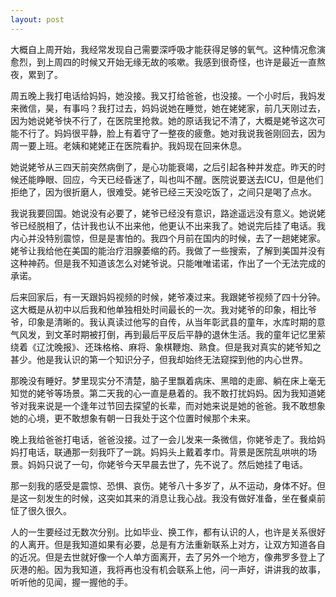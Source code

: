 ```yaml
---
layout: post
---
```


大概自上周开始，我经常发现自己需要深呼吸才能获得足够的氧气。这种情况愈演愈烈，到上周四的时候又开始无缘无故的咳嗽。我感到很奇怪，也许是最近一直熬夜，累到了。

周五晚上我打电话给妈妈，她没接。我又打给爸爸，也没接。一个小时后，我妈发来微信，昊，有事吗？我打过去，妈妈说她在睡觉，她在姥姥家，前几天刚过去，因为她说姥爷快不行了，在医院里抢救。她的原话我记不清了，大概是姥爷这次可能不行了。妈妈很平静，脸上有着守了一整夜的疲惫。她对我说我爸刚回去，因为周一要上班。老姨和姥姥正在医院看护。我妈现在回来休息。

她说姥爷从三四天前突然病倒了，是心功能衰竭，之后引起各种并发症。昨天的时候还能睁眼、回应，今天已经昏迷了，叫也叫不醒。医院说要送去ICU，但是他们拒绝了，因为很折磨人，很难受。姥爷已经三天没吃饭了，之间只是喝了点水。

我说我要回国。她说没有必要了，姥爷已经没有意识，路途遥远没有意义。她说姥爷已经脱相了，估计我也认不出来他，他更认不出来我了。她说完后挂了电话。我内心并没特别震惊，但是是害怕的。我四个月前在国内的时候，去了一趟姥姥家。姥爷让我给他在美国的能治疗泪腺萎缩的药。我做了一些搜索，了解到美国并没有这种神药。但是我不知道该怎么对姥爷说。只能唯唯诺诺，作出了一个无法完成的承诺。

后来回家后，有一天跟妈妈视频的时候，姥爷凑过来。我跟姥爷视频了四十分钟。这大概是从初中以后我和他单独相处时间最长的一次。我对姥爷的印象，相比爷爷，印象是清晰的。我认真读过他写的自传，从当年彰武县的童年，水库时期的意气风发，到文革时期被打倒，再到最后平反后平静的退休生活。我的童年记忆里萦绕着《辽沈晚报》、还珠格格、麻将、象棋鞭炮、熟食。但是我对真实的姥爷知之甚少。他是我认识的第一个知识分子，但我却始终无法窥探到他的内心世界。

那晚没有睡好。梦里现实分不清楚，脑子里飘着病床、黑暗的走廊、躺在床上毫无知觉的姥爷等场景。第二天我的心一直是悬着的。我不敢打扰妈妈。因为我知道姥爷对我来说是一个逢年过节回去探望的长辈，而对她来说是她的爸爸。我不敢想象她的心境，更不敢想象有朝一日我处于这个位置时候那个未来。

晚上我给爸爸打电话，爸爸没接。过了一会儿发来一条微信，你姥爷走了。我给妈妈打电话，联通那一刻我吓了一跳。妈妈头上戴着孝巾。背景是医院乱哄哄的场景。妈妈只说了一句，你姥爷今天早晨去世了，先不说了。然后她挂了电话。

那一刻我的感受是震惊、恐惧、哀伤。姥爷八十多岁了，从不运动，身体不好。但是这一刻发生的时候，这突如其来的消息让我心战。我没有做好准备，坐在餐桌前怔了很久很久。

人的一生要经过无数次分别。比如毕业、换工作，都有认识的人，也许是关系很好的人离开。但是我知道如果有必要，总是有方法重新联系上对方，让双方知道各自的近况。但是去世就好像一个人单方面离开，去了另外一个地方，像弗罗多登上了灰港的船。因为我知道，我将再也没有机会联系上他，问一声好，讲讲我的故事，听听他的见闻，握一握他的手。
